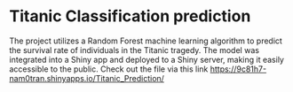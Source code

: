 # Titanic Classification prediction 
The project utilizes a Random Forest machine learning algorithm to predict the survival rate of individuals in the Titanic tragedy. The model was integrated into a Shiny app and deployed to a Shiny server, making it easily accessible to the public.
Check out the file via this link https://9c81h7-nam0tran.shinyapps.io/Titanic_Prediction/
